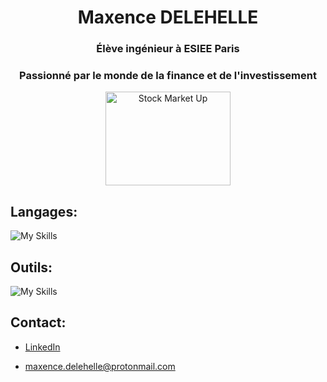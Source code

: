 <h1 align="center">Maxence DELEHELLE</h1>
<h3 align="center">Élève ingénieur à ESIEE Paris</h3>

<h3 align="center">Passionné par le monde de la finance et de l'investissement</h3>

<p align="center">
    <img src="https://media2.giphy.com/media/v1.Y2lkPTc5MGI3NjExOWhmbzNoMG11dnRrYTh2ZGRtMWNjY2FwMW1yaTA1cXVoYnNreHZmNiZlcD12MV9pbnRlcm5hbF9naWZfYnlfaWQmY3Q9ZwJtBZm3Getg3dqxK0zP/giphy.gif" 
         alt="Stock Market Up" width="200" height="150"/>
</p>

## Langages:

![My Skills](https://skillicons.dev/icons?i=cpp,c,py,ocaml,mysql,matlab)

## Outils:

![My Skills](https://skillicons.dev/icons?i=vscode,kali,github,linux&perline=5)


 ## Contact:

 - <a href="https://www.linkedin.com/in/maxence-delehelle-66a205327">LinkedIn</a><br>

 - maxence.delehelle@protonmail.com

